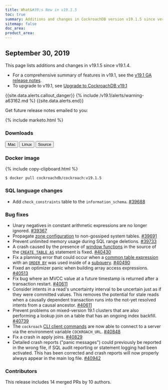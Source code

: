 ```yaml
---
title: What&#39;s New in v19.1.5
toc: true
summary: Additions and changes in CockroachDB version v19.1.5 since version v19.1.4
sitemap: false
doc_area: 
product_area: 
---
```


## September 30, 2019

This page lists additions and changes in v19.1.5 since v19.1.4.

- For a comprehensive summary of features in v19.1, see the [v19.1 GA release notes](v19.1.0.html).
- To upgrade to v19.1, see [Upgrade to CockroachDB v19.1](../v19.1/upgrade-cockroach-version.html)

{{site.data.alerts.callout_danger}}
{% include /v19.1/alerts/warning-a63162.md %}
{{site.data.alerts.end}}

Get future release notes emailed to you:

{% include marketo.html %}

### Downloads

<div id="os-tabs" class="clearfix os-tabs_button-outline-primary">
    <a href="https://binaries.cockroachdb.com/cockroach-v19.1.5.darwin-10.9-amd64.tgz"><button id="mac" data-eventcategory="mac-binary-release-notes">Mac</button></a>
    <a href="https://binaries.cockroachdb.com/cockroach-v19.1.5.linux-amd64.tgz"><button id="linux" data-eventcategory="linux-binary-release-notes">Linux</button></a>
    <a href="https://binaries.cockroachdb.com/cockroach-v19.1.5.src.tgz"><button id="source" data-eventcategory="source-release-notes">Source</button></a>
</div>

### Docker image

{% include copy-clipboard.html %}
~~~shell
$ docker pull cockroachdb/cockroach:v19.1.5
~~~

### SQL language changes

- Add `check_constraints` table to the `information_schema`. [#39688][#39688]

### Bug fixes

- Unary negatives in constant arithmetic expressions are no longer ignored. [#39367][#39367]
- Propagate [zone configuration](../v19.1/configure-replication-zones.html) to non-gossiped system tables. [#39691][#39691]
- Prevent unlimited memory usage during SQL range deletions. [#39733][#39733]
- A crash caused by the presence of [window functions](../v19.1/window-functions.html) in the source of the [`CREATE TABLE AS`](../v19.1/create-table-as.html) statement is fixed. [#40430][#40430]
- Fix a planning error that could occur when a [common table expression](../v19.1/common-table-expressions.html) with an [`ORDER BY`](../v19.1/query-order.html) was used inside of a [subquery](../v19.1/subqueries.html). [#40490][#40490]
- Fixed an optimizer panic when building array access expressions. [#40513][#40513]
- Fix bug where an MVCC value at a future timestamp is returned after a transaction restart. [#40611][#40611]
- Consider intents in a read's uncertainty interval to be uncertain just as if they were committed values. This removes the potential for stale reads when a causally dependent transaction runs into the not-yet resolved intents from a causal ancestor. [#40611][#40611]
- Prevent problems on mixed-version 19.1 clusters that are also performing a lookup join on a table that has an ongoing index backfill. [#40739][#40739]
- The `cockroach` [CLI client commands](../v19.1/cockroach-commands.html) are now able to connect to a server via the environment variable `COCKROACH_URL`. [#40848][#40848]
- Fix a crash in apply joins. [#40829][#40829]
- Detailed crash reports ("panic messages") could previously be reported in the wrong file, if SQL audit reporting or statement logging had been activated. This has been corrected and crash reports will now properly always appear in the main log file. [#40942][#40942]

### Contributors

This release includes 14 merged PRs by 10 authors.

[#39367]: https://github.com/cockroachdb/cockroach/pull/39367
[#39688]: https://github.com/cockroachdb/cockroach/pull/39688
[#39691]: https://github.com/cockroachdb/cockroach/pull/39691
[#39733]: https://github.com/cockroachdb/cockroach/pull/39733
[#40430]: https://github.com/cockroachdb/cockroach/pull/40430
[#40490]: https://github.com/cockroachdb/cockroach/pull/40490
[#40513]: https://github.com/cockroachdb/cockroach/pull/40513
[#40611]: https://github.com/cockroachdb/cockroach/pull/40611
[#40739]: https://github.com/cockroachdb/cockroach/pull/40739
[#40829]: https://github.com/cockroachdb/cockroach/pull/40829
[#40848]: https://github.com/cockroachdb/cockroach/pull/40848
[#40942]: https://github.com/cockroachdb/cockroach/pull/40942
